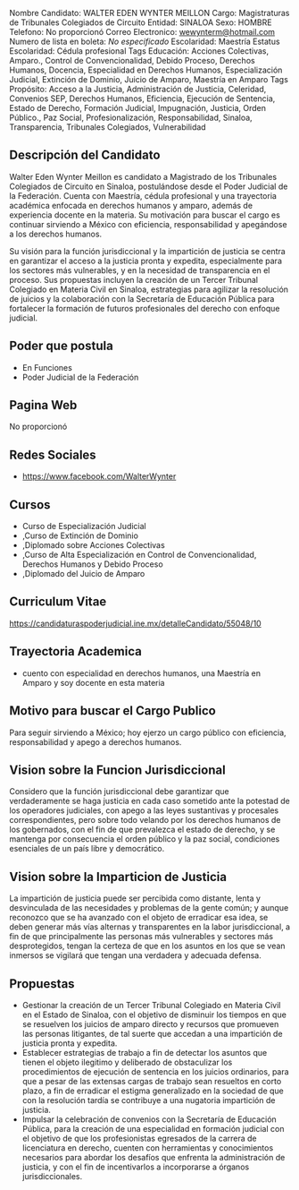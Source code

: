 Nombre Candidato: WALTER EDEN WYNTER MEILLON
Cargo: Magistraturas de Tribunales Colegiados de Circuito
Entidad: SINALOA
Sexo: HOMBRE
Telefono: No proporcionó
Correo Electronico: wewynterm@hotmail.com
Numero de lista en boleta: *No especificado*
Escolaridad: Maestría
Estatus Escolaridad: Cédula profesional
Tags Educación: Acciones Colectivas, Amparo., Control de Convencionalidad, Debido Proceso, Derechos Humanos, Docencia, Especialidad en Derechos Humanos, Especialización Judicial, Extinción de Dominio, Juicio de Amparo, Maestría en Amparo
Tags Propósito: Acceso a la Justicia, Administración de Justicia, Celeridad, Convenios SEP, Derechos Humanos, Eficiencia, Ejecución de Sentencia, Estado de Derecho, Formación Judicial, Impugnación, Justicia, Orden Público., Paz Social, Profesionalización, Responsabilidad, Sinaloa, Transparencia, Tribunales Colegiados, Vulnerabilidad


## Descripción del Candidato 

Walter Eden Wynter Meillon es candidato a Magistrado de los Tribunales Colegiados de Circuito en Sinaloa, postulándose desde el Poder Judicial de la Federación. Cuenta con Maestría, cédula profesional y una trayectoria académica enfocada en derechos humanos y amparo, además de experiencia docente en la materia. Su motivación para buscar el cargo es continuar sirviendo a México con eficiencia, responsabilidad y apegándose a los derechos humanos.

Su visión para la función jurisdiccional y la impartición de justicia se centra en garantizar el acceso a la justicia pronta y expedita, especialmente para los sectores más vulnerables, y en la necesidad de transparencia en el proceso.  Sus propuestas incluyen la creación de un Tercer Tribunal Colegiado en Materia Civil en Sinaloa, estrategias para agilizar la resolución de juicios y la colaboración con la Secretaría de Educación Pública para fortalecer la formación de futuros profesionales del derecho con enfoque judicial.


## Poder que postula

- En Funciones
- Poder Judicial de la Federación


## Pagina Web

No proporcionó


## Redes Sociales

- https://www.facebook.com/WalterWynter


## Cursos

- Curso de Especialización Judicial
- ,Curso de Extinción de Dominio
- ,Diplomado sobre Acciones Colectivas
- ,Curso de Alta Especialización en Control de Convencionalidad, Derechos Humanos y Debido Proceso
- ,Diplomado del Juicio de Amparo


## Curriculum Vitae

https://candidaturaspoderjudicial.ine.mx/detalleCandidato/55048/10


## Trayectoria Academica

- cuento con especialidad en derechos humanos, una Maestría en Amparo y soy docente en esta materia


## Motivo para buscar el Cargo Publico

Para seguir sirviendo a México; hoy ejerzo un cargo público con eficiencia, responsabilidad y apego a derechos humanos.


## Vision sobre la Funcion Jurisdiccional

Considero que la función jurisdiccional debe garantizar que verdaderamente se haga justicia en cada caso sometido ante la potestad de los operadores judiciales, con apego a las leyes sustantivas y procesales correspondientes, pero sobre todo velando por los derechos humanos de los gobernados, con el fin de que prevalezca el estado de derecho, y se mantenga por consecuencia el orden público y la paz social, condiciones esenciales de un país libre y democrático.


## Vision sobre la Imparticion de Justicia

La impartición de justicia puede ser percibida como distante, lenta y desvinculada de las necesidades y problemas de la gente común; y aunque reconozco que se ha avanzado con el objeto de erradicar esa idea, se deben generar más vías alternas y transparentes en la labor jurisdiccional, a fin de que principalmente las personas más vulnerables y sectores más desprotegidos, tengan la certeza de que en los asuntos en los que se vean inmersos se vigilará que tengan una verdadera y adecuada defensa.


## Propuestas

- Gestionar la creación de un Tercer Tribunal Colegiado en Materia Civil en el Estado de Sinaloa, con el objetivo de disminuir los tiempos en que se resuelven los juicios de amparo directo y recursos que promueven las personas litigantes, de tal suerte que accedan a una impartición de justicia pronta y expedita.
- Establecer estrategias de trabajo a fin de detectar los asuntos que tienen el objeto ilegitimo y deliberado de obstaculizar los procedimientos de ejecución de sentencia en los juicios ordinarios, para que a pesar de las extensas cargas de trabajo sean resueltos en corto plazo, a fin de erradicar el estigma generalizado en la sociedad de que con la resolución tardía se contribuye a una nugatoria impartición de justicia.
- Impulsar la celebración de convenios con la Secretaría de Educación Pública, para la creación de una especialidad en formación judicial con el objetivo de que los profesionistas egresados de la carrera de licenciatura en derecho, cuenten con herramientas y conocimientos necesarios para abordar los desafíos que enfrenta la administración de justicia, y con el fin de incentivarlos a incorporarse a órganos jurisdiccionales.

